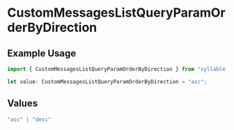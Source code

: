 # CustomMessagesListQueryParamOrderByDirection

## Example Usage

```typescript
import { CustomMessagesListQueryParamOrderByDirection } from "syllable-sdk/models/operations";

let value: CustomMessagesListQueryParamOrderByDirection = "asc";
```

## Values

```typescript
"asc" | "desc"
```
